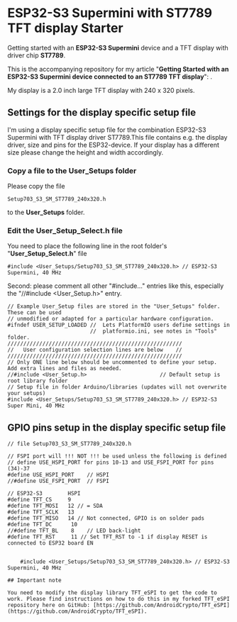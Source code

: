 # ESP32-S3 Supermini with ST7789 TFT display Starter
Getting started with an **ESP32-S3 Supermini** device and a TFT display with driver chip **ST7789**.

This is the accompanying repository for my article "**Getting Started with an ESP32-S3 Supermini device connected to an ST7789 TFT display**": .

My display is a 2.0 inch large TFT display with 240 x 320 pixels.

## Settings for the display specific setup file

I'm using a display specific setup file for the combination ESP32-S3 Supermini with TFT display driver ST7789.This file contains e.g. the display driver, size and pins for the ESP32-device. If your display has a different size please change the height and width accordingly. 

### Copy a file to the User_Setups folder

Please copy the file

    Setup703_S3_SM_ST7789_240x320.h

to the **User_Setups** folder.

### Edit the User_Setup_Select.h file

You need to place the following line in the root folder's "**User_Setup_Select.h**" file

    #include <User_Setups/Setup703_S3_SM_ST7789_240x320.h> // ESP32-S3 Supermini, 40 MHz

Second: please comment all other "#include..." entries like this, especially the "//#include <User_Setup.h>" entry.

````
// Example User_Setup files are stored in the "User_Setups" folder. These can be used
// unmodified or adapted for a particular hardware configuration.
#ifndef USER_SETUP_LOADED //  Lets PlatformIO users define settings in
                          //  platformio.ini, see notes in "Tools" folder.
///////////////////////////////////////////////////////
//   User configuration selection lines are below    //
///////////////////////////////////////////////////////
// Only ONE line below should be uncommented to define your setup.  Add extra lines and files as needed.
//#include <User_Setup.h>                       // Default setup is root library folder
// Setup file in folder Arduino/libraries (updates will not overwrite your setups)
#include <User_Setups/Setup703_S3_SM_ST7789_240x320.h> // ESP32-S3 Super Mini, 40 MHz
````

## GPIO pins setup in the display specific setup file

```` plaintext
// file Setup703_S3_SM_ST7789_240x320.h

// FSPI port will !!! NOT !!! be used unless the following is defined
// define USE_HSPI_PORT for pins 10-13 and USE_FSPI_PORT for pins (34)-37
#define USE_HSPI_PORT    // HSPI
//#define USE_FSPI_PORT  // FSPI

// ESP32-S3        HSPI 
#define TFT_CS     9 
#define TFT_MOSI   12 // = SDA 
#define TFT_SCLK   13 
#define TFT_MISO   14 // Not connected, GPIO is on solder pads
#define TFT_DC      10
//#define TFT_BL    8    // LED back-light
#define TFT_RST     11 // Set TFT_RST to -1 if display RESET is connected to ESP32 board EN


    #include <User_Setups/Setup703_S3_SM_ST7789_240x320.h> // ESP32-S3 Supermini, 40 MHz

## Important note

You need to modify the display library TFT_eSPI to get the code to work. Please find instructions on how to do this in my forked TFT_eSPI repository here on GitHub: [https://github.com/AndroidCrypto/TFT_eSPI](https://github.com/AndroidCrypto/TFT_eSPI).
